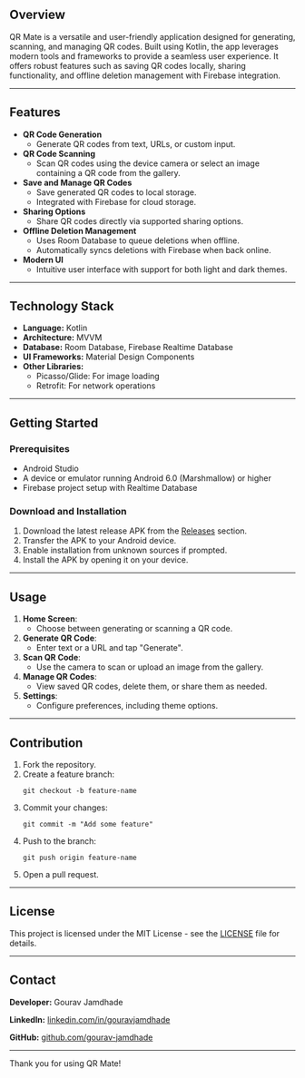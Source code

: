 <h2>Overview</h2>
<p>QR Mate is a versatile and user-friendly application designed for generating, scanning, and managing QR codes. Built using Kotlin, the app leverages modern tools and frameworks to provide a seamless user experience. It offers robust features such as saving QR codes locally, sharing functionality, and offline deletion management with Firebase integration.</p>

<hr>

<h2>Features</h2>
<ul>
    <li><strong>QR Code Generation</strong>
        <ul>
            <li>Generate QR codes from text, URLs, or custom input.</li>
        </ul>
    </li>
    <li><strong>QR Code Scanning</strong>
        <ul>
            <li>Scan QR codes using the device camera or select an image containing a QR code from the gallery.</li>
        </ul>
    </li>
    <li><strong>Save and Manage QR Codes</strong>
        <ul>
            <li>Save generated QR codes to local storage.</li>
            <li>Integrated with Firebase for cloud storage.</li>
        </ul>
    </li>
    <li><strong>Sharing Options</strong>
        <ul>
            <li>Share QR codes directly via supported sharing options.</li>
        </ul>
    </li>
    <li><strong>Offline Deletion Management</strong>
        <ul>
            <li>Uses Room Database to queue deletions when offline.</li>
            <li>Automatically syncs deletions with Firebase when back online.</li>
        </ul>
    </li>
    <li><strong>Modern UI</strong>
        <ul>
            <li>Intuitive user interface with support for both light and dark themes.</li>
        </ul>
    </li>
</ul>

<hr>

<h2>Technology Stack</h2>
<ul>
    <li><strong>Language:</strong> Kotlin</li>
    <li><strong>Architecture:</strong> MVVM</li>
    <li><strong>Database:</strong> Room Database, Firebase Realtime Database</li>
    <li><strong>UI Frameworks:</strong> Material Design Components</li>
    <li><strong>Other Libraries:</strong>
        <ul>
            <li>Picasso/Glide: For image loading</li>
            <li>Retrofit: For network operations</li>
        </ul>
    </li>
</ul>

<hr>

<h2>Getting Started</h2>

<h3>Prerequisites</h3>
<ul>
    <li>Android Studio</li>
    <li>A device or emulator running Android 6.0 (Marshmallow) or higher</li>
    <li>Firebase project setup with Realtime Database</li>
</ul>

<h3>Download and Installation</h3>
<ol>
    <li>Download the latest release APK from the <a href="https://github.com/gourav-jamdhade/QR-Mate/releases/download/app/QR.Code.Generator.and.Manager.App.apk">Releases</a> section.</li>
    <li>Transfer the APK to your Android device.</li>
    <li>Enable installation from unknown sources if prompted.</li>
    <li>Install the APK by opening it on your device.</li>
</ol>
<hr>

<h2>Usage</h2>
<ol>
    <li><strong>Home Screen</strong>:
        <ul>
            <li>Choose between generating or scanning a QR code.</li>
        </ul>
    </li>
    <li><strong>Generate QR Code</strong>:
        <ul>
            <li>Enter text or a URL and tap "Generate".</li>
        </ul>
    </li>
    <li><strong>Scan QR Code</strong>:
        <ul>
            <li>Use the camera to scan or upload an image from the gallery.</li>
        </ul>
    </li>
    <li><strong>Manage QR Codes</strong>:
        <ul>
            <li>View saved QR codes, delete them, or share them as needed.</li>
        </ul>
    </li>
    <li><strong>Settings</strong>:
        <ul>
            <li>Configure preferences, including theme options.</li>
        </ul>
    </li>
</ol>

<hr>

<h2>Contribution</h2>
<ol>
    <li>Fork the repository.</li>
    <li>Create a feature branch:
        <pre><code>git checkout -b feature-name</code></pre>
    </li>
    <li>Commit your changes:
        <pre><code>git commit -m "Add some feature"</code></pre>
    </li>
    <li>Push to the branch:
        <pre><code>git push origin feature-name</code></pre>
    </li>
    <li>Open a pull request.</li>
</ol>

<hr>

<h2>License</h2>
<p>This project is licensed under the MIT License - see the <a href="LICENSE">LICENSE</a> file for details.</p>

<hr>

<h2>Contact</h2>
<p><strong>Developer:</strong> Gourav Jamdhade</p>
<p><strong>LinkedIn:</strong> <a href="https://linkedin.com/in/gouravjamdhade">linkedin.com/in/gouravjamdhade</a></p>
<p><strong>GitHub:</strong> <a href="https://github.com/gourav-jamdhade">github.com/gourav-jamdhade</a></p>

<hr>

<p>Thank you for using QR Mate!</p>
